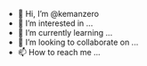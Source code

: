 - 👋 Hi, I’m @kemanzero
- 👀 I’m interested in ...
- 🌱 I’m currently learning ...
- 💞️ I’m looking to collaborate on ...
- 📫 How to reach me ...

<!---
kemanzero/kemanzero is a ✨ special ✨ repository because its `README.md` (this file) appears on your GitHub profile.
You can click the Preview link to take a look at your changes.
--->
